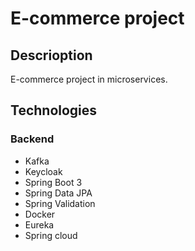 # E-commerce project

## Descrioption
E-commerce project in microservices.

## Technologies
### Backend
- Kafka
- Keycloak
- Spring Boot 3
- Spring Data JPA
- Spring Validation
- Docker
- Eureka
- Spring cloud
